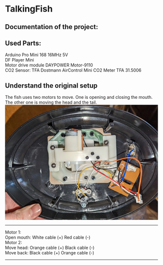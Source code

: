 # TalkingFish

Documentation of the project:
----

Used Parts:
----
Arduino Pro Mini 168 16MHz 5V    
DF Player Mini    
Motor drive module DAYPOWER Motor-9110    
CO2 Sensor: TFA Dostmann AirControl Mini CO2 Meter TFA 31.5006    


Understand the original setup
----

The fish uses two motors to move. One is opening and closing the mouth. The other one is moving the head and the tail.    
![Cables](images/cablesOriginal.jpg)   

----

Motor 1:    
Open mouth: White cable  (+) Red cable    (-)   
Motor 2:    
Move head:  Orange cable (+) Black cable  (-)    
Move back:  Black cable  (+) Orange cable (-)

----

